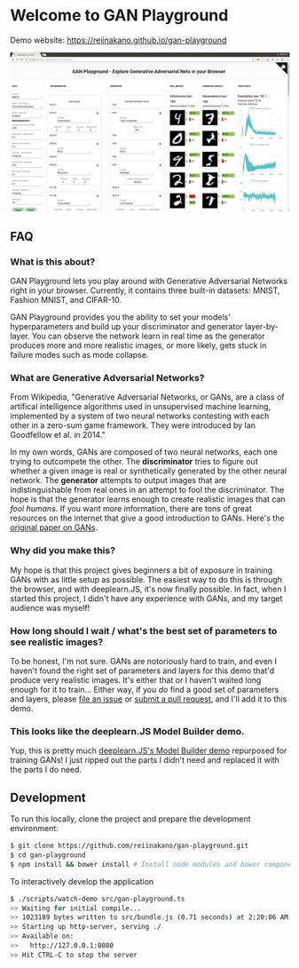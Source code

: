 # Welcome to GAN Playground

Demo website: https://reiinakano.github.io/gan-playground

![demo_screen](demo_screen.jpg)

## FAQ

### What is this about?

GAN Playground lets you play around with Generative Adversarial Networks right in your browser. Currently, it contains three built-in datasets: MNIST, Fashion MNIST, and CIFAR-10.

GAN Playground provides you the ability to set your models' hyperparameters and build up your discriminator and generator layer-by-layer. You can observe the network learn in real time as the generator produces more and more realistic images, or more likely, gets stuck in failure modes such as mode collapse.

### What are Generative Adversarial Networks?

From Wikipedia, "Generative Adversarial Networks, or GANs, are a class of artifical intelligence algorithms used in unsupervised machine learning, implemented by a system of two neural networks contesting with each other in a zero-sum game framework. They were introduced by Ian Goodfellow et al. in 2014."

In my own words, GANs are composed of two neural networks, each one trying to outcompete the other. The **discriminator** tries to figure out whether a given image is real or synthetically generated by the other neural network. The **generator** attempts to output images that are indistinguishable from real ones in an attempt to fool the discriminator. The hope is that the generator learns enough to create realistic images that can *fool humans*. If you want more information, there are tons of great resources on the internet that give a good introduction to GANs. Here's the [original paper on GANs](https://arxiv.org/abs/1406.2661).

### Why did you make this?

My hope is that this project gives beginners a bit of exposure in training GANs with as little setup as possible. The easiest way to do this is through the browser, and with deeplearn.JS, it's now finally possible. In fact, when I started this project, I didn't have any experience with GANs, and my target audience was myself!

### How long should I wait / what's the best set of parameters to see realistic images?

To be honest, I'm not sure. GANs are notoriously hard to train, and even I haven't found the right set of parameters and layers for this demo that'd produce very realistic images. It's either that or I haven't waited long enough for it to train... Either way, if you *do* find a good set of parameters and layers, please [file an issue](https://github.com/reiinakano/gan-playground/issues) or [submit a pull request](https://github.com/reiinakano/gan-playground/pulls), and I'll add it to this demo.

### This looks like the deeplearn.JS Model Builder demo.

Yup, this is pretty much [deeplearn.JS's Model Builder demo](http://deeplearnjs.org/demos/model-builder/) repurposed for training GANs! I just ripped out the parts I didn't need and replaced it with the parts I do need.

## Development

To run this locally, clone the project and prepare the development environment:

```bash
$ git clone https://github.com/reiinakano/gan-playground.git
$ cd gan-playground
$ npm install && bower install # Install node modules and bower components
```

To interactively develop the application

```bash
$ ./scripts/watch-demo src/gan-playground.ts
>> Waiting for initial compile...
>> 1023189 bytes written to src/bundle.js (0.71 seconds) at 2:20:06 AM
>> Starting up http-server, serving ./
>> Available on:
>>   http://127.0.0.1:8080
>> Hit CTRL-C to stop the server
```

